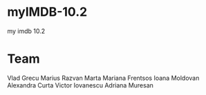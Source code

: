 # myIMDB-10.2
my imdb 10.2

# Team 
Vlad Grecu
Marius Razvan Marta
Mariana Frentsos
Ioana Moldovan
Alexandra Curta
Victor Iovanescu
Adriana Muresan
